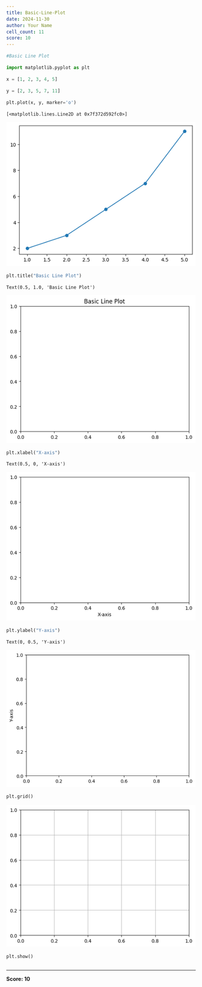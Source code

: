 ```yaml
---
title: Basic-Line-Plot
date: 2024-11-30
author: Your Name
cell_count: 11
score: 10
---
```


```python
#Basic Line Plot

```


```python
import matplotlib.pyplot as plt

```


```python
x = [1, 2, 3, 4, 5]
```


```python
y = [2, 3, 5, 7, 11]
```


```python
plt.plot(x, y, marker='o')
```




    [<matplotlib.lines.Line2D at 0x7f372d592fc0>]




    
![png](Basic-line-plot_files/Basic-line-plot_4_1.png)
    



```python
plt.title("Basic Line Plot")
```




    Text(0.5, 1.0, 'Basic Line Plot')




    
![png](Basic-line-plot_files/Basic-line-plot_5_1.png)
    



```python
plt.xlabel("X-axis")
```




    Text(0.5, 0, 'X-axis')




    
![png](Basic-line-plot_files/Basic-line-plot_6_1.png)
    



```python
plt.ylabel("Y-axis")
```




    Text(0, 0.5, 'Y-axis')




    
![png](Basic-line-plot_files/Basic-line-plot_7_1.png)
    



```python
plt.grid()
```


    
![png](Basic-line-plot_files/Basic-line-plot_8_0.png)
    



```python
plt.show()
```


```python

```


---
**Score: 10**
